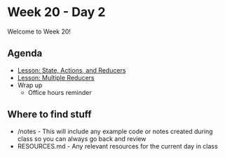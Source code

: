 # Week 20 - Day 2

Welcome to Week 20!

## Agenda

- [Lesson: State, Actions, and Reducers](https://learn.digitalcrafts.com/flex/lessons/full-stack-frameworks/state-actions-reducers/)
- [Lesson: Multiple Reducers](https://learn.digitalcrafts.com/flex/lessons/full-stack-frameworks/multiple-reducers/)
- Wrap up
  - Office hours reminder

## Where to find stuff
- /notes - This will include any example code or notes created during class so you can always go back and review
- RESOURCES.md - Any relevant resources for the current day in class


